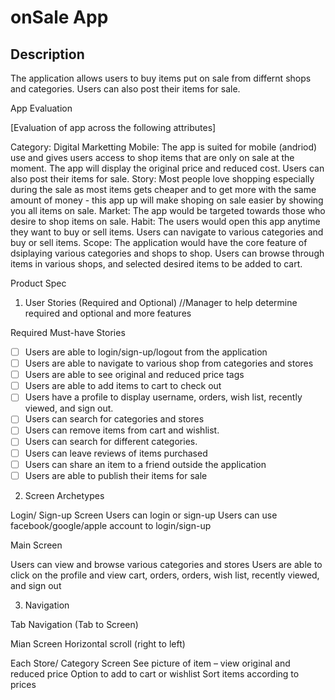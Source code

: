 # onSale App

## Description

The application allows users to buy items put on sale from differnt shops and categories. 
Users can also post their items for sale.

App Evaluation

[Evaluation of app across the following attributes]

Category: Digital Marketting 
Mobile: The app is suited for mobile (andriod) use and gives users access to shop items that are only on sale at the moment. The app will display the original price and reduced cost. Users can also post their items for sale.
Story: Most people love shopping especially during the sale as most items gets cheaper and to get more with the same amount of money - this app up will make shoping on sale easier by showing you all items on sale.
Market: The app would be targeted towards those who desire to shop items on sale.
Habit: The users would open this app anytime they want to buy or sell items. Users can navigate to various categories and buy or sell items.
Scope: The application would have the core feature of dsiplaying various categories and shops to shop. Users can browse through items in various shops, and selected desired items to be added to cart. 

Product Spec

1. User Stories (Required and Optional) //Manager to help determine required and optional and more features

Required Must-have Stories

 * [ ] Users are able to login/sign-up/logout from the application
 * [ ] Users are able to navigate to various shop from categories and stores 
 * [ ] Users are able to see original and reduced price tags 
 * [ ] Users are able to add items to cart to check out 
 * [ ] Users have a profile to display username, orders, wish list, recently viewed, and sign out.  
 * [ ] Users can search for categories and stores
 * [ ] Users can remove items from cart and wishlist.
 * [ ] Users can search for different categories.
 * [ ] Users can leave reviews of items purchased
 * [ ] Users can share an item to a friend outside the application
 * [ ] Users are able to publish their items for sale
 
2. Screen Archetypes

Login/ Sign-up Screen
Users can login or sign-up
Users can use facebook/google/apple account to login/sign-up

Main Screen

Users can view and browse various categories and stores
Users are able to click on the profile and view cart, orders, orders, wish list, recently viewed, and sign out


3. Navigation

Tab Navigation (Tab to Screen)

Mian Screen
Horizontal scroll (right to left) 

Each Store/ Category Screen
See picture of item – view original and reduced price 
Option to add to cart or wishlist
Sort items according to prices


